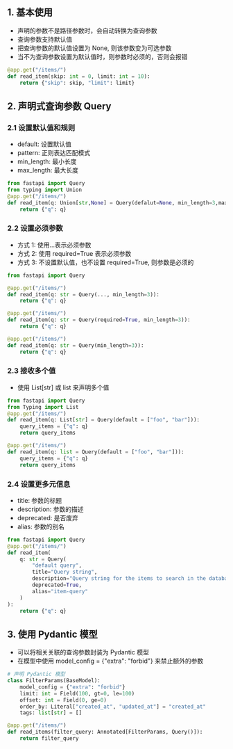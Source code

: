 ## 1. 基本使用

- 声明的参数不是路径参数时，会自动转换为查询参数
- 查询参数支持默认值
- 把查询参数的默认值设置为 None, 则该参数变为可选参数
- 当不为查询参数设置为默认值时，则参数时必须的，否则会报错

```python
@app.get("/items/")
def read_item(skip: int = 0, limit: int = 10):
    return {"skip": skip, "limit": limit}
```

## 2. 声明式查询参数 Query

### 2.1 设置默认值和规则

- default: 设置默认值
- pattern: 正则表达匹配模式
- min_length: 最小长度
- max_length: 最大长度

```python
from fastapi import Query
from typing import Union
@app.get("/items/")
def read_item(q: Union[str,None] = Query(defalut=None, min_length=3,max_length=50, pattern="^fixedquery$")):
    return {"q": q}
```

### 2.2 设置必须参数

- 方式 1: 使用...表示必须参数
- 方式 2: 使用 required=True 表示必须参数
- 方式 3: 不设置默认值，也不设置 required=True, 则参数是必须的

```python
from fastapi import Query

@app.get("/items/")
def read_item(q: str = Query(..., min_length=3)):
    return {"q": q}

@app.get("/items/")
def read_item(q: str = Query(required=True, min_length=3)):
    return {"q": q}

@app.get("/items/")
def read_item(q: str = Query(min_length=3)):
    return {"q": q}
```

### 2.3 接收多个值

- 使用 List[str] 或 list 来声明多个值

```python
from fastapi import Query
from Typing import List
@app.get("/items/")
def read_item(q: List[str] = Query(default = ["foo", "bar"])):
    query_items = {"q": q}
    return query_items

@app.get("/items/")
def read_item(q: list = Query(default = ["foo", "bar"])):
    query_items = {"q": q}
    return query_items
```

### 2.4 设置更多元信息

- title: 参数的标题
- description: 参数的描述
- deprecated: 是否废弃
- alias: 参数的别名

```python
from fastapi import Query
@app.get("/items/")
def read_item(
    q: str = Query(
        "default query",
        title="Query string",
        description="Query string for the items to search in the database that have a good match",
        deprecated=True,
        alias="item-query"
    )
):
    return {"q": q}

```

## 3. 使用 Pydantic 模型

- 可以将相关关联的查询参数封装为 Pydantic 模型
- 在模型中使用 model_config = {"extra": "forbid"} 来禁止额外的参数

```python
# 声明 Pydantic 模型
class FilterParams(BaseModel):
    model_config = {"extra": "forbid"}
    limit: int = Field(100, gt=0, le=100)
    offset: int = Field(0, ge=0)
    order_by: Literal["created_at", "updated_at"] = "created_at"
    tags: list[str] = []

@app.get("/items/")
def read_items(filter_query: Annotated[FilterParams, Query()]):
    return filter_query

```
